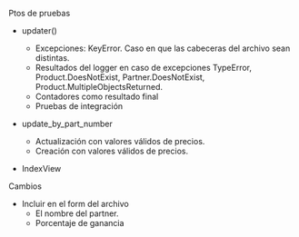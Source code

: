 Ptos de pruebas

* updater()
    - Excepciones: KeyError. Caso en que las cabeceras del archivo sean distintas.
    - Resultados del logger en caso de excepciones TypeError, Product.DoesNotExist, Partner.DoesNotExist, Product.MultipleObjectsReturned.
    - Contadores como resultado final

    * Pruebas de integración

* update_by_part_number
    - Actualización con valores válidos de precios.
    - Creación con valores válidos de precios.

* IndexView

Cambios

- Incluir en el form del archivo 
    - El nombre del partner.
    - Porcentaje de ganancia
